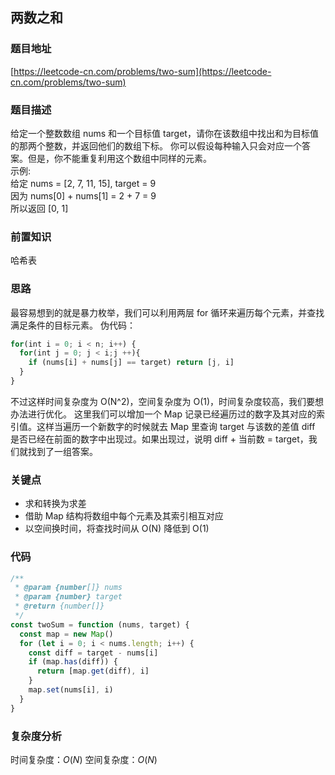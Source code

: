 ## 两数之和

### 题目地址

[https://leetcode-cn.com/problems/two-sum](https://leetcode-cn.com/problems/two-sum)

### 题目描述

给定一个整数数组 nums 和一个目标值 target，请你在该数组中找出和为目标值的那两个整数，并返回他们的数组下标。 你可以假设每种输入只会对应一个答案。但是，你不能重复利用这个数组中同样的元素。  
示例:  
给定 nums = [2, 7, 11, 15], target = 9  
因为 nums[0] + nums[1] = 2 + 7 = 9  
所以返回 [0, 1]

### 前置知识

哈希表

### 思路

最容易想到的就是暴力枚举，我们可以利用两层 for 循环来遍历每个元素，并查找满足条件的目标元素。
伪代码：

```js
for(int i = 0; i < n; i++) {
  for(int j = 0; j < i;j ++){
    if (nums[i] + nums[j] == target) return [j, i]
  }
}
```

不过这样时间复杂度为 O(N^2)，空间复杂度为 O(1)，时间复杂度较高，我们要想办法进行优化。
这里我们可以增加一个 Map 记录已经遍历过的数字及其对应的索引值。这样当遍历一个新数字的时候就去 Map 里查询 target 与该数的差值 diff 是否已经在前面的数字中出现过。如果出现过，说明 diff + 当前数 = target，我们就找到了一组答案。

### 关键点

- 求和转换为求差
- 借助 Map 结构将数组中每个元素及其索引相互对应
- 以空间换时间，将查找时间从 O(N) 降低到 O(1)

### 代码

```js
/**
 * @param {number[]} nums
 * @param {number} target
 * @return {number[]}
 */
const twoSum = function (nums, target) {
  const map = new Map()
  for (let i = 0; i < nums.length; i++) {
    const diff = target - nums[i]
    if (map.has(diff)) {
      return [map.get(diff), i]
    }
    map.set(nums[i], i)
  }
}
```

### 复杂度分析

时间复杂度：$O(N)$
空间复杂度：$O(N)$
